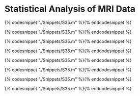 # Statistical Analysis of MRI Data

{% codesnippet "./Snippets/S35.m" %}{% endcodesnippet %}

{% codesnippet "./Snippets/S35.m" %}{% endcodesnippet %}

{% codesnippet "./Snippets/S35.m" %}{% endcodesnippet %}

{% codesnippet "./Snippets/S35.m" %}{% endcodesnippet %}

{% codesnippet "./Snippets/S35.m" %}{% endcodesnippet %}

{% codesnippet "./Snippets/S35.m" %}{% endcodesnippet %}

{% codesnippet "./Snippets/S35.m" %}{% endcodesnippet %}

{% codesnippet "./Snippets/S35.m" %}{% endcodesnippet %}